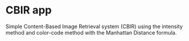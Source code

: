 # CBIR app
Simple Content-Based Image Retrieval system (CBIR) using the intensity method and color-code method with the Manhattan Distance formula.

